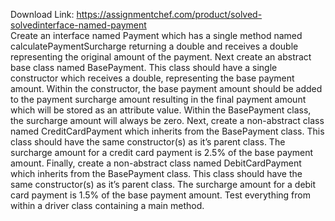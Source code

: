 Download Link: https://assignmentchef.com/product/solved-solvedinterface-named-payment
<br>
Create an interface named Payment which has a single method named calculatePaymentSurcharge returning a double and receives a double representing the original amount of the payment. Next create an abstract base class named BasePayment. This class should have a single constructor which receives a double, representing the base payment amount. Within the constructor, the base payment amount should be added to the payment surcharge amount resulting in the final payment amount which will be stored as an attribute value. Within the BasePayment class, the surcharge amount will always be zero. Next, create a non-abstract class named CreditCardPayment which inherits from the BasePayment class. This class should have the same constructor(s) as it’s parent class. The surcharge amount for a credit card payment is 2.5% of the base payment amount. Finally, create a non-abstract class named DebitCardPayment which inherits from the BasePayment class. This class should have the same constructor(s) as it’s parent class. The surcharge amount for a debit card payment is 1.5% of the base payment amount. Test everything from within a driver class containing a main method.